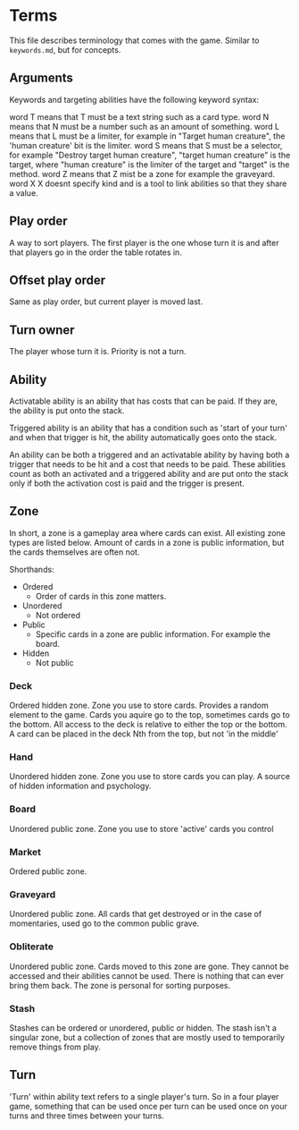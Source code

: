 # Terms

This file describes terminology that comes with the game. Similar to `keywords.md`, but for concepts.

## Arguments

Keywords and targeting abilities have the following keyword syntax:

word T means that T must be a text string such as a card type.
word N means that N must be a number such as an amount of something.
word L means that L must be a limiter, for example in "Target human creature", the 'human creature' bit is the limiter.
word S means that S must be a selector, for example "Destroy target human creature", "target human creature" is the target, where "human creature" is the limiter of the target and "target" is the method.
word Z means that Z mist be a zone for example the graveyard.
word X X doesnt specify kind and is a tool to link abilities so that they share a value.

## Play order

A way to sort players. The first player is the one whose turn it is and after that players go in the order the table rotates in.

## Offset play order

Same as play order, but current player is moved last.

## Turn owner

The player whose turn it is. Priority is not a turn.

## Ability

Activatable ability is an ability that has costs that can be paid. If they are, the ability is put onto the stack.

Triggered ability is an ability that has a condition such as 'start of your turn' and when that trigger is hit, the ability automatically goes onto the stack.

An ability can be both a triggered and an activatable ability by having both a trigger that needs to be hit and a cost that needs to be paid. These abilities count as both an activated and a triggered ability and are put onto the stack only if both the activation cost is paid and the trigger is present.

## Zone

In short, a zone is a gameplay area where cards can exist. All existing zone types are listed below. Amount of cards in a zone is public information, but the cards themselves are often not.

Shorthands:

* Ordered
	* Order of cards in this zone matters.
* Unordered
	* Not ordered
* Public
	* Specific cards in a zone are public information. For example the board.
* Hidden
	* Not public

### Deck

Ordered hidden zone.
Zone you use to store cards. Provides a random element to the game. Cards you aquire go to the top, sometimes cards go to the bottom.
All access to the deck is relative to either the top or the bottom. A card can be placed in the deck Nth from the top, but not 'in the middle'

### Hand

Unordered hidden zone.
Zone you use to store cards you can play. A source of hidden information and psychology.

### Board

Unordered public zone.
Zone you use to store 'active' cards you control

### Market

Ordered public zone.

### Graveyard

Unordered public zone.
All cards that get destroyed or in the case of momentaries, used go to the common public grave.

### Obliterate

Unordered public zone.
Cards moved to this zone are gone. They cannot be accessed and their abilities cannot be used. There is nothing that can ever bring them back. The zone is personal for sorting purposes.

### Stash

Stashes can be ordered or unordered, public or hidden.
The stash isn't a singular zone, but a collection of zones that are mostly used to temporarily remove things from play.

## Turn

'Turn' within ability text refers to a single player's turn. So in a four player game, something that can be used once per turn can be used once on your turns and three times between your turns.
